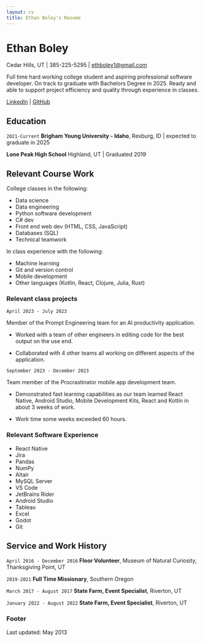 ```yaml
---
layout: cv
title: Ethan Boley's Resume
---
```

# Ethan Boley

Cedar Hills, UT | 385-225-5295 | ethboley1@gmail.com

Full time hard working college student and aspiring professional software developer. On track to graduate with Bachelors Degree in 2025. Ready and able to support project efficiency and quality through experience in classes. 

<div id="webaddress">
<a href="https://www.linkedin.com/in/ethan-boley-a8b466284/">LinkedIn</a>
| <a href="https://github.com/ethanboley">GitHub</a>
</div>


## Education

`2021-Current`
__Brigham Young University - Idaho__, Rexburg, ID | expected to graduate in 2025

__Lone Peak High School__ Highland, UT | Graduated 2019

## Relevant Course Work

College classes in the following: 
- Data science
- Data engineering 
- Python software development 
- C# dev 
- Front end web dev (HTML, CSS, JavaScript)
- Databases (SQL)
- Technical teamwork

In class experience with the following: 
- Machine learning
- Git and version control
- Mobile development
- Other languages (Kotlin, React, Clojure, Julia, Rust)


### Relevant class projects

`April 2023 - July 2023`

Member of the Prompt Engineering team for an AI productivity application. 

- Worked with a team of other engineers in editing code for the best output on the use end. 

- Collaborated with 4 other teams all working on different aspects of the application. 

`September 2023 - December 2023`

Team member of the Procrastinator mobile app development team. 

- Demonstrated fast learning capabilities as our team learned React Native, Android Studio, Mobile Development Kits, React and Kotlin in about 3 weeks of work. 

- Work time some weeks exceeded 60 hours. 

### Relevant Software Experience

- React Native
- Jira
- Pandas
- NumPy
- Altair
- MySQL Server
- VS Code
- JetBrains Rider
- Android Studio
- Tableau
- Excel
- Godot
- Git

## Service and Work History

`April 2016 - December 2016`
__Floor Volunteer__, Museum of Natural Curiosity, Thanksgiving Point, UT


`2019-2021`
__Full Time Missionary__, Southern Oregon


`March 2017 - August 2017`
__State Farm, Event Specialist__, Riverton, UT


`January 2022 - August 2022`
__State Farm, Event Specialist__, Riverton, UT

### Footer

Last updated: May 2013


